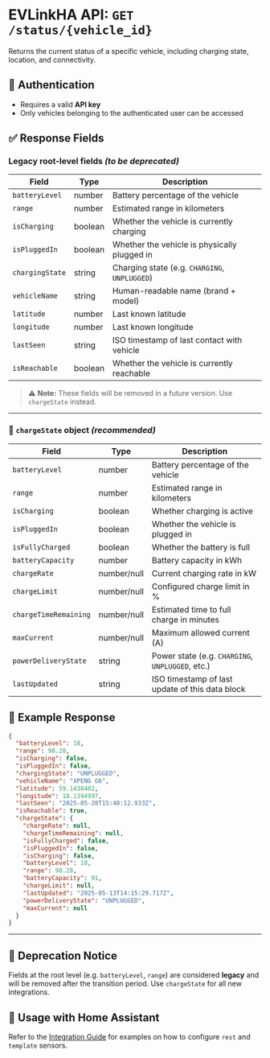 # EVLinkHA API: `GET /status/{vehicle_id}`

Returns the current status of a specific vehicle, including charging state, location, and connectivity.

## 🔐 Authentication
- Requires a valid **API key**
- Only vehicles belonging to the authenticated user can be accessed

## ✅ Response Fields

### Legacy root-level fields *(to be deprecated)*
| Field           | Type     | Description                                                |
|----------------|----------|------------------------------------------------------------|
| `batteryLevel` | number   | Battery percentage of the vehicle                         |
| `range`        | number   | Estimated range in kilometers                             |
| `isCharging`   | boolean  | Whether the vehicle is currently charging                 |
| `isPluggedIn`  | boolean  | Whether the vehicle is physically plugged in              |
| `chargingState`| string   | Charging state (e.g. `CHARGING`, `UNPLUGGED`)             |
| `vehicleName`  | string   | Human-readable name (brand + model)                       |
| `latitude`     | number   | Last known latitude                                        |
| `longitude`    | number   | Last known longitude                                       |
| `lastSeen`     | string   | ISO timestamp of last contact with vehicle                |
| `isReachable`  | boolean  | Whether the vehicle is currently reachable                |

> ⚠️ **Note:** These fields will be removed in a future version. Use `chargeState` instead.

---

### 🔋 `chargeState` object *(recommended)*

| Field                 | Type         | Description                                                 |
|----------------------|--------------|-------------------------------------------------------------|
| `batteryLevel`       | number       | Battery percentage of the vehicle                          |
| `range`              | number       | Estimated range in kilometers                              |
| `isCharging`         | boolean      | Whether charging is active                                 |
| `isPluggedIn`        | boolean      | Whether the vehicle is plugged in                          |
| `isFullyCharged`     | boolean      | Whether the battery is full                                |
| `batteryCapacity`    | number       | Battery capacity in kWh                                    |
| `chargeRate`         | number/null  | Current charging rate in kW                                |
| `chargeLimit`        | number/null  | Configured charge limit in %                               |
| `chargeTimeRemaining`| number/null  | Estimated time to full charge in minutes                   |
| `maxCurrent`         | number/null  | Maximum allowed current (A)                                |
| `powerDeliveryState` | string       | Power state (e.g. `CHARGING`, `UNPLUGGED`, etc.)           |
| `lastUpdated`        | string       | ISO timestamp of last update of this data block            |

## 🧪 Example Response
```json
{
  "batteryLevel": 18,
  "range": 98.28,
  "isCharging": false,
  "isPluggedIn": false,
  "chargingState": "UNPLUGGED",
  "vehicleName": "XPENG G6",
  "latitude": 59.1438402,
  "longitude": 18.1394997,
  "lastSeen": "2025-05-20T15:48:12.933Z",
  "isReachable": true,
  "chargeState": {
    "chargeRate": null,
    "chargeTimeRemaining": null,
    "isFullyCharged": false,
    "isPluggedIn": false,
    "isCharging": false,
    "batteryLevel": 18,
    "range": 98.28,
    "batteryCapacity": 91,
    "chargeLimit": null,
    "lastUpdated": "2025-05-13T14:15:29.717Z",
    "powerDeliveryState": "UNPLUGGED",
    "maxCurrent": null
  }
}
```

---

## 🚧 Deprecation Notice

Fields at the root level (e.g. `batteryLevel`, `range`) are considered **legacy** and will be removed after the transition period. Use `chargeState` for all new integrations.

## 🏁 Usage with Home Assistant
Refer to the [Integration Guide](/docs/integration-guide) for examples on how to configure `rest` and `template` sensors.
